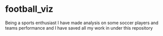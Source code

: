 # football_viz
Being a sports enthusiast I have made analysis on some soccer players and teams performance and I have saved all my work in under this repository
